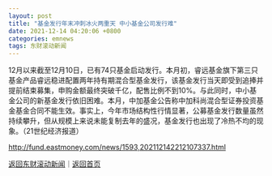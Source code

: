 ```yaml
---
layout: post
title: "基金发行年末冲刺冰火两重天 中小基金公司发行难"
date: 2021-12-14 04:20:06 +0800
categories: emnews
tags: 东财滚动新闻
---
```


12月以来截至12月10日，已有74只基金启动发行。本月初，睿远基金旗下第三只基金产品睿远稳进配置两年持有期混合型基金发行，该基金发行当天即受到追捧并提前结束募集，申购金额最终突破千亿，配售比例不到10%。与此同时，中小基金公司的新基金发行依旧困难。本月，中加基金公告称中加科尚混合型证券投资基金基金合同不能生效。事实上，今年市场结构性行情显著，公募基金发行数量虽然持续攀升，但从规模上来说未能复制去年的盛况，基金发行也出现了冷热不均的现象。（21世纪经济报道）

<http://fund.eastmoney.com/news/1593,202112142212107337.html>

[返回东财滚动新闻](//finews.withounder.com/emnews/)｜[返回首页](//finews.withounder.com/)